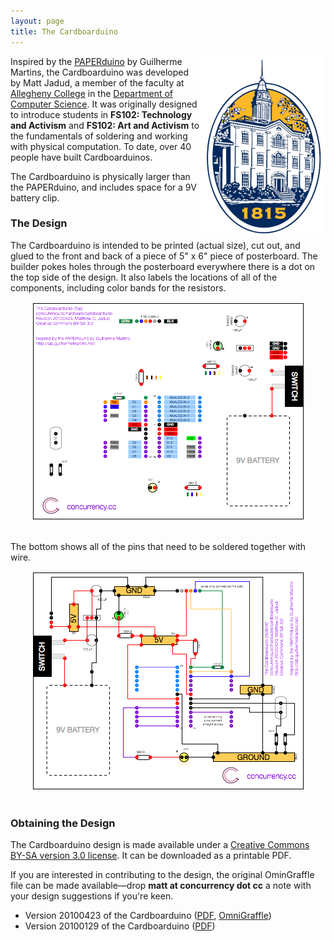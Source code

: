 ```yaml
---
layout: page
title: The Cardboarduino
---
```

<img src="/images/allegheny-college-bently.png" align="right"/>

Inspired by the <a href="http://lab.guilhermemartins.net/2009/05/06/paperduino-prints/">PAPERduino</a> by Guilherme Martins, the Cardboarduino was developed by Matt Jadud, a member of the faculty at <a href="http://allegheny.edu/">Allegheny College</a> in the <a href="http://cs.allegheny.edu/">Department of Computer Science</a>. It was originally designed to introduce students in <b>FS102: Technology and Activism</b> and <b>FS102: Art and Activism</b> to the fundamentals of soldering and working with physical computation. To date, over 40 people have built Cardboarduinos.

The Cardboarduino is physically larger than the PAPERduino, and includes space for a 9V battery clip. 

### The Design
The Cardboarduino is intended to be printed (actual size), cut out, and glued to the front and back of a piece of 5" x 6" piece of posterboard. The builder pokes holes through the posterboard everywhere there is a dot on the top side of the design. It also labels the locations of all of the components, including color bands for the resistors.

<div align="center">
<img src="/images/cardboarduino-top.png" />
</div>
<br/>

The bottom shows all of the pins that need to be soldered together with wire.

<div align="center">
<img src="/images/cardboarduino-bottom.png" />
</div>
<br/>

### Obtaining the Design

The Cardboarduino design is made available under a <a href="http://creativecommons.org/licenses/by-sa/3.0/us/">Creative Commons BY-SA version 3.0 license</a>. It can be downloaded as a printable PDF. 

If you are interested in contributing to the design, the original OminGraffle file can be made available&mdash;drop **matt at concurrency dot cc** a note with your design suggestions if you're keen. 

<ul>
	<li>Version 20100423 of the Cardboarduino (<a href="/pdf/cardboarduino-20100423.pdf">PDF</a>, <a href="/hardware/cardboarduino-20100423.graffle">OmniGraffle</a>) </li>
	<li>Version 20100129 of the Cardboarduino (<a href="/pdf/cardboarduino-20100129.pdf">PDF</a>) </li>
</ul>
